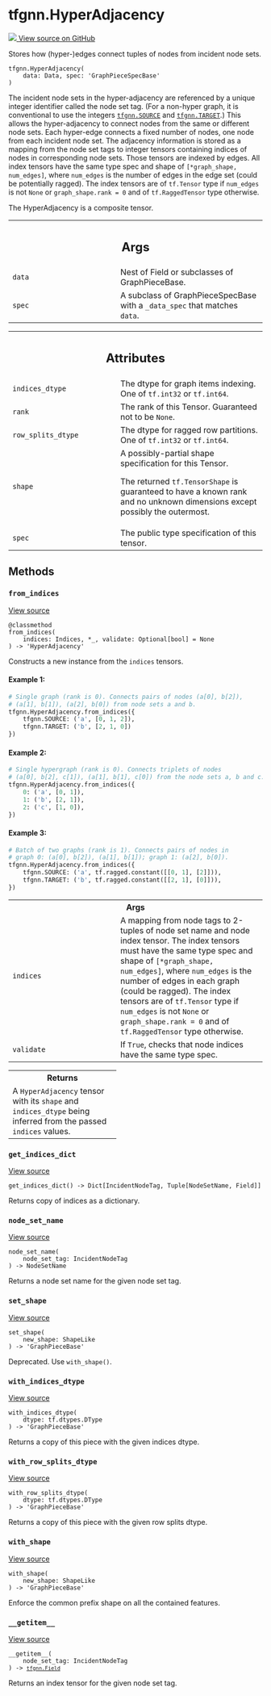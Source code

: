 # tfgnn.HyperAdjacency

<!-- Insert buttons and diff -->

<a target="_blank" href="https://github.com/tensorflow/gnn/tree/master/tensorflow_gnn/graph/adjacency.py#L34-L245">
<img src="https://www.tensorflow.org/images/GitHub-Mark-32px.png" /> View source
on GitHub </a>

Stores how (hyper-)edges connect tuples of nodes from incident node sets.

<pre class="devsite-click-to-copy prettyprint lang-py tfo-signature-link">
<code>tfgnn.HyperAdjacency(
    data: Data, spec: 'GraphPieceSpecBase'
)
</code></pre>

<!-- Placeholder for "Used in" -->

The incident node sets in the hyper-adjacency are referenced by a unique
integer identifier called the node set tag. (For a non-hyper graph, it is
conventional to use the integers <a href="../tfgnn.md#SOURCE"><code>tfgnn.SOURCE</code></a> and <a href="../tfgnn.md#TARGET"><code>tfgnn.TARGET</code></a>.) This
allows the hyper-adjacency to connect nodes from the same or different node
sets. Each hyper-edge connects a fixed number of nodes, one node from each
incident node set. The adjacency information is stored as a mapping from the
node set tags to integer tensors containing indices of nodes in corresponding
node sets. Those tensors are indexed by edges. All index tensors have the same
type spec and shape of `[*graph_shape, num_edges]`, where `num_edges` is the
number of edges in the edge set (could be potentially ragged). The index
tensors are of `tf.Tensor` type if `num_edges` is not `None` or
`graph_shape.rank = 0` and of `tf.RaggedTensor` type otherwise.

The HyperAdjacency is a composite tensor.

<!-- Tabular view -->
 <table class="responsive fixed orange">
<colgroup><col width="214px"><col></colgroup>
<tr><th colspan="2"><h2 class="add-link">Args</h2></th></tr>

<tr>
<td>
<code>data</code><a id="data"></a>
</td>
<td>
Nest of Field or subclasses of GraphPieceBase.
</td>
</tr><tr>
<td>
<code>spec</code><a id="spec"></a>
</td>
<td>
A subclass of GraphPieceSpecBase with a <code>_data_spec</code> that matches
<code>data</code>.
</td>
</tr>
</table>

<!-- Tabular view -->
 <table class="responsive fixed orange">
<colgroup><col width="214px"><col></colgroup>
<tr><th colspan="2"><h2 class="add-link">Attributes</h2></th></tr>

<tr> <td> <code>indices_dtype</code><a id="indices_dtype"></a> </td> <td> The
dtype for graph items indexing. One of <code>tf.int32</code> or
<code>tf.int64</code>. </td> </tr><tr> <td> <code>rank</code><a id="rank"></a>
</td> <td> The rank of this Tensor. Guaranteed not to be <code>None</code>.
</td> </tr><tr> <td> <code>row_splits_dtype</code><a id="row_splits_dtype"></a>
</td> <td> The dtype for ragged row partitions. One of <code>tf.int32</code> or
<code>tf.int64</code>. </td> </tr><tr> <td> <code>shape</code><a id="shape"></a>
</td> <td> A possibly-partial shape specification for this Tensor.

The returned <code>tf.TensorShape</code> is guaranteed to have a known rank and no
unknown dimensions except possibly the outermost.
</td>
</tr><tr>
<td>
<code>spec</code><a id="spec"></a>
</td>
<td>
The public type specification of this tensor.
</td>
</tr>
</table>

## Methods

<h3 id="from_indices"><code>from_indices</code></h3>

<a target="_blank" class="external" href="https://github.com/tensorflow/gnn/tree/master/tensorflow_gnn/graph/adjacency.py#L54-L111">View
source</a>

<pre class="devsite-click-to-copy prettyprint lang-py tfo-signature-link">
<code>@classmethod</code>
<code>from_indices(
    indices: Indices, *_, validate: Optional[bool] = None
) -> 'HyperAdjacency'
</code></pre>

Constructs a new instance from the `indices` tensors.


#### Example 1:



```python
# Single graph (rank is 0). Connects pairs of nodes (a[0], b[2]),
# (a[1], b[1]), (a[2], b[0]) from node sets a and b.
tfgnn.HyperAdjacency.from_indices({
    tfgnn.SOURCE: ('a', [0, 1, 2]),
    tfgnn.TARGET: ('b', [2, 1, 0])
})
```

#### Example 2:



```python
# Single hypergraph (rank is 0). Connects triplets of nodes
# (a[0], b[2], c[1]), (a[1], b[1], c[0]) from the node sets a, b and c.
tfgnn.HyperAdjacency.from_indices({
    0: ('a', [0, 1]),
    1: ('b', [2, 1]),
    2: ('c', [1, 0]),
})
```

#### Example 3:



```python
# Batch of two graphs (rank is 1). Connects pairs of nodes in
# graph 0: (a[0], b[2]), (a[1], b[1]); graph 1: (a[2], b[0]).
tfgnn.HyperAdjacency.from_indices({
    tfgnn.SOURCE: ('a', tf.ragged.constant([[0, 1], [2]])),
    tfgnn.TARGET: ('b', tf.ragged.constant([[2, 1], [0]])),
})
```

<!-- Tabular view -->
 <table class="responsive fixed orange">
<colgroup><col width="214px"><col></colgroup>
<tr><th colspan="2">Args</th></tr>

<tr>
<td>
<code>indices</code>
</td>
<td>
A mapping from node tags to 2-tuples of node set name and node
index tensor. The index tensors must have the same type spec and shape
of <code>[*graph_shape, num_edges]</code>, where <code>num_edges</code> is the number of edges
in each graph (could be ragged). The index tensors are of <code>tf.Tensor</code>
type if <code>num_edges</code> is not <code>None</code> or <code>graph_shape.rank = 0</code> and of
<code>tf.RaggedTensor</code> type otherwise.
</td>
</tr><tr>
<td>
<code>validate</code>
</td>
<td>
If <code>True</code>, checks that node indices have the same type spec.
</td>
</tr>
</table>

<!-- Tabular view -->

 <table class="responsive fixed orange">
<colgroup><col width="214px"><col></colgroup>
<tr><th colspan="2">Returns</th></tr>
<tr class="alt">
<td colspan="2">
A <code>HyperAdjacency</code> tensor with its <code>shape</code> and <code>indices_dtype</code> being
inferred from the passed <code>indices</code> values.
</td>
</tr>

</table>



<h3 id="get_indices_dict"><code>get_indices_dict</code></h3>

<a target="_blank" class="external" href="https://github.com/tensorflow/gnn/tree/master/tensorflow_gnn/graph/adjacency.py#L175-L182">View
source</a>

<pre class="devsite-click-to-copy prettyprint lang-py tfo-signature-link">
<code>get_indices_dict() -> Dict[IncidentNodeTag, Tuple[NodeSetName, Field]]
</code></pre>

Returns copy of indices as a dictionary.


<h3 id="node_set_name"><code>node_set_name</code></h3>

<a target="_blank" class="external" href="https://github.com/tensorflow/gnn/tree/master/tensorflow_gnn/graph/adjacency.py#L171-L173">View
source</a>

<pre class="devsite-click-to-copy prettyprint lang-py tfo-signature-link">
<code>node_set_name(
    node_set_tag: IncidentNodeTag
) -> NodeSetName
</code></pre>

Returns a node set name for the given node set tag.


<h3 id="set_shape"><code>set_shape</code></h3>

<a target="_blank" class="external" href="https://github.com/tensorflow/gnn/tree/master/tensorflow_gnn/graph/graph_piece.py#L279-L281">View
source</a>

<pre class="devsite-click-to-copy prettyprint lang-py tfo-signature-link">
<code>set_shape(
    new_shape: ShapeLike
) -> 'GraphPieceBase'
</code></pre>

Deprecated. Use `with_shape()`.

<h3 id="with_indices_dtype"><code>with_indices_dtype</code></h3>

<a target="_blank" class="external" href="https://github.com/tensorflow/gnn/tree/master/tensorflow_gnn/graph/graph_piece.py#L310-L323">View
source</a>

<pre class="devsite-click-to-copy prettyprint lang-py tfo-signature-link">
<code>with_indices_dtype(
    dtype: tf.dtypes.DType
) -> 'GraphPieceBase'
</code></pre>

Returns a copy of this piece with the given indices dtype.

<h3 id="with_row_splits_dtype"><code>with_row_splits_dtype</code></h3>

<a target="_blank" class="external" href="https://github.com/tensorflow/gnn/tree/master/tensorflow_gnn/graph/graph_piece.py#L349-L362">View
source</a>

<pre class="devsite-click-to-copy prettyprint lang-py tfo-signature-link">
<code>with_row_splits_dtype(
    dtype: tf.dtypes.DType
) -> 'GraphPieceBase'
</code></pre>

Returns a copy of this piece with the given row splits dtype.

<h3 id="with_shape"><code>with_shape</code></h3>

<a target="_blank" class="external" href="https://github.com/tensorflow/gnn/tree/master/tensorflow_gnn/graph/graph_piece.py#L283-L297">View
source</a>

<pre class="devsite-click-to-copy prettyprint lang-py tfo-signature-link">
<code>with_shape(
    new_shape: ShapeLike
) -> 'GraphPieceBase'
</code></pre>

Enforce the common prefix shape on all the contained features.


<h3 id="__getitem__"><code>__getitem__</code></h3>

<a target="_blank" class="external" href="https://github.com/tensorflow/gnn/tree/master/tensorflow_gnn/graph/adjacency.py#L167-L169">View
source</a>

<pre class="devsite-click-to-copy prettyprint lang-py tfo-signature-link">
<code>__getitem__(
    node_set_tag: IncidentNodeTag
) -> <a href="../tfgnn/Field.md"><code>tfgnn.Field</code></a>
</code></pre>

Returns an index tensor for the given node set tag.




